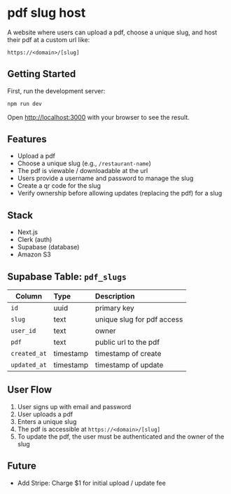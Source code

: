 # pdf slug host

A website where users can upload a pdf, choose a unique slug, and host their pdf at a custom url like:

`https://<domain>/[slug]`

## Getting Started

First, run the development server:

```bash
npm run dev
```

Open [http://localhost:3000](http://localhost:3000) with your browser to see the result.

## Features

- Upload a pdf
- Choose a unique slug (e.g., `/restaurant-name`)
- The pdf is viewable / downloadable at the url
- Users provide a username and password to manage the slug
- Create a qr code for the slug
- Verify ownership before allowing updates (replacing the pdf) for a slug

## Stack

- Next.js
- Clerk (auth)
- Supabase (database)
- Amazon S3

## Supabase Table: `pdf_slugs`

| Column          | Type      | Description                       |
|-----------------|:----------|:----------------------------------|
| `id`            | uuid      | primary key                      |
| `slug`          | text      | unique slug for pdf access       |
| `user_id`       | text      | owner                            |
| `pdf`           | text      | public url to the pdf            |
| `created_at`    | timestamp | timestamp of create              |
| `updated_at`    | timestamp | timestamp of update              |

## User Flow

1. User signs up with email and password
2. User uploads a pdf
3. Enters a unique slug
4. The pdf is accessible at `https://<domain>/[slug]`
5. To update the pdf, the user must be authenticated and the owner of the slug

## Future 

- Add Stripe: Charge $1 for initial upload / update fee
